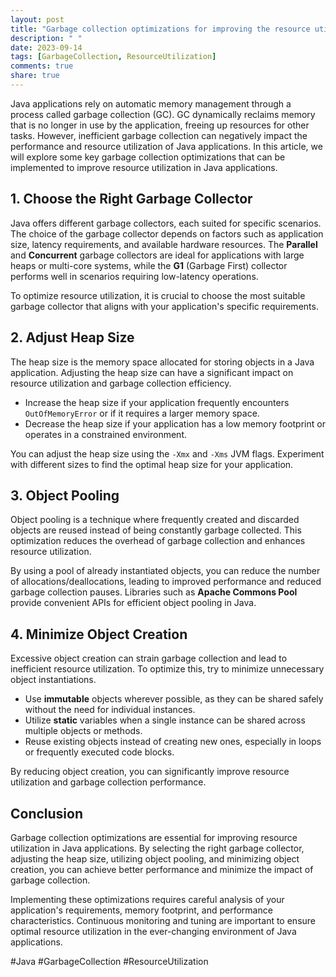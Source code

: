 ```yaml
---
layout: post
title: "Garbage collection optimizations for improving the resource utilization of Java applications"
description: " "
date: 2023-09-14
tags: [GarbageCollection, ResourceUtilization]
comments: true
share: true
---
```


Java applications rely on automatic memory management through a process called garbage collection (GC). GC dynamically reclaims memory that is no longer in use by the application, freeing up resources for other tasks. However, inefficient garbage collection can negatively impact the performance and resource utilization of Java applications. In this article, we will explore some key garbage collection optimizations that can be implemented to improve resource utilization in Java applications.

## 1. Choose the Right Garbage Collector

Java offers different garbage collectors, each suited for specific scenarios. The choice of the garbage collector depends on factors such as application size, latency requirements, and available hardware resources. The **Parallel** and **Concurrent** garbage collectors are ideal for applications with large heaps or multi-core systems, while the **G1** (Garbage First) collector performs well in scenarios requiring low-latency operations.

To optimize resource utilization, it is crucial to choose the most suitable garbage collector that aligns with your application's specific requirements.

## 2. Adjust Heap Size

The heap size is the memory space allocated for storing objects in a Java application. Adjusting the heap size can have a significant impact on resource utilization and garbage collection efficiency.

* Increase the heap size if your application frequently encounters `OutOfMemoryError` or if it requires a larger memory space.
* Decrease the heap size if your application has a low memory footprint or operates in a constrained environment.

You can adjust the heap size using the `-Xmx` and `-Xms` JVM flags. Experiment with different sizes to find the optimal heap size for your application.

## 3. Object Pooling

Object pooling is a technique where frequently created and discarded objects are reused instead of being constantly garbage collected. This optimization reduces the overhead of garbage collection and enhances resource utilization.

By using a pool of already instantiated objects, you can reduce the number of allocations/deallocations, leading to improved performance and reduced garbage collection pauses. Libraries such as **Apache Commons Pool** provide convenient APIs for efficient object pooling in Java.

## 4. Minimize Object Creation

Excessive object creation can strain garbage collection and lead to inefficient resource utilization. To optimize this, try to minimize unnecessary object instantiations. 

* Use **immutable** objects wherever possible, as they can be shared safely without the need for individual instances.
* Utilize **static** variables when a single instance can be shared across multiple objects or methods.
* Reuse existing objects instead of creating new ones, especially in loops or frequently executed code blocks.

By reducing object creation, you can significantly improve resource utilization and garbage collection performance.

## Conclusion

Garbage collection optimizations are essential for improving resource utilization in Java applications. By selecting the right garbage collector, adjusting the heap size, utilizing object pooling, and minimizing object creation, you can achieve better performance and minimize the impact of garbage collection.

Implementing these optimizations requires careful analysis of your application's requirements, memory footprint, and performance characteristics. Continuous monitoring and tuning are important to ensure optimal resource utilization in the ever-changing environment of Java applications.

#Java #GarbageCollection #ResourceUtilization